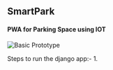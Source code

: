 ## SmartPark

#### PWA for Parking Space using IOT


![Basic Prototype](prototype.svg)

Steps to run the django app:-
1. 